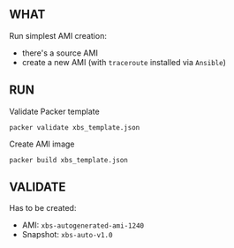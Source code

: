## WHAT

Run simplest AMI creation:
- there's a source AMI  
- create a new AMI (with `traceroute` installed via `Ansible`)

## RUN

Validate Packer template
```
packer validate xbs_template.json
```

Create AMI image
```
packer build xbs_template.json
```

## VALIDATE

Has to be created:
- AMI: `xbs-autogenerated-ami-1240`
- Snapshot: `xbs-auto-v1.0`